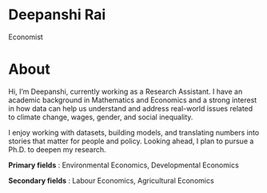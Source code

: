 # Deepanshi Rai
Economist
# About
Hi, I’m Deepanshi, currently working as a Research Assistant. I have an academic background in Mathematics and Economics and a strong interest in how data can help us understand and address real-world issues related to climate change, wages, gender, and social inequality.

I enjoy working with datasets, building models, and translating numbers into stories that matter for people and policy. Looking ahead, I plan to pursue a Ph.D. to deepen my research.

**Primary fields** : Environmental Economics, Developmental Economics 

**Secondary fields** : Labour Economics, Agricultural Economics
